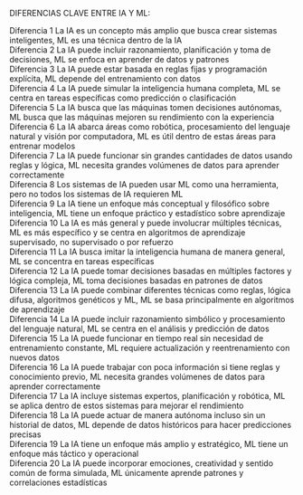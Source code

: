 DIFERENCIAS CLAVE ENTRE IA Y ML:

Diferencia 1 La IA es un concepto más amplio que busca crear sistemas inteligentes, ML es una técnica dentro de la IA  
Diferencia 2 La IA puede incluir razonamiento, planificación y toma de decisiones, ML se enfoca en aprender de datos y patrones  
Diferencia 3 La IA puede estar basada en reglas fijas y programación explícita, ML depende del entrenamiento con datos  
Diferencia 4 La IA puede simular la inteligencia humana completa, ML se centra en tareas específicas como predicción o clasificación  
Diferencia 5 La IA busca que las máquinas tomen decisiones autónomas, ML busca que las máquinas mejoren su rendimiento con la experiencia  
Diferencia 6 La IA abarca áreas como robótica, procesamiento del lenguaje natural y visión por computadora, ML es útil dentro de estas áreas para entrenar modelos  
Diferencia 7 La IA puede funcionar sin grandes cantidades de datos usando reglas y lógica, ML necesita grandes volúmenes de datos para aprender correctamente  
Diferencia 8 Los sistemas de IA pueden usar ML como una herramienta, pero no todos los sistemas de IA requieren ML  
Diferencia 9 La IA tiene un enfoque más conceptual y filosófico sobre inteligencia, ML tiene un enfoque práctico y estadístico sobre aprendizaje  
Diferencia 10 La IA es más general y puede involucrar múltiples técnicas, ML es más específico y se centra en algoritmos de aprendizaje supervisado, no supervisado o por refuerzo  
Diferencia 11 La IA busca imitar la inteligencia humana de manera general, ML se concentra en tareas específicas  
Diferencia 12 La IA puede tomar decisiones basadas en múltiples factores y lógica compleja, ML toma decisiones basadas en patrones de datos  
Diferencia 13 La IA puede combinar diferentes técnicas como reglas, lógica difusa, algoritmos genéticos y ML, ML se basa principalmente en algoritmos de aprendizaje  
Diferencia 14 La IA puede incluir razonamiento simbólico y procesamiento del lenguaje natural, ML se centra en el análisis y predicción de datos  
Diferencia 15 La IA puede funcionar en tiempo real sin necesidad de entrenamiento constante, ML requiere actualización y reentrenamiento con nuevos datos  
Diferencia 16 La IA puede trabajar con poca información si tiene reglas y conocimiento previo, ML necesita grandes volúmenes de datos para aprender correctamente  
Diferencia 17 La IA incluye sistemas expertos, planificación y robótica, ML se aplica dentro de estos sistemas para mejorar el rendimiento  
Diferencia 18 La IA puede actuar de manera autónoma incluso sin un historial de datos, ML depende de datos históricos para hacer predicciones precisas  
Diferencia 19 La IA tiene un enfoque más amplio y estratégico, ML tiene un enfoque más táctico y operacional  
Diferencia 20 La IA puede incorporar emociones, creatividad y sentido común de forma simulada, ML únicamente aprende patrones y correlaciones estadísticas  

